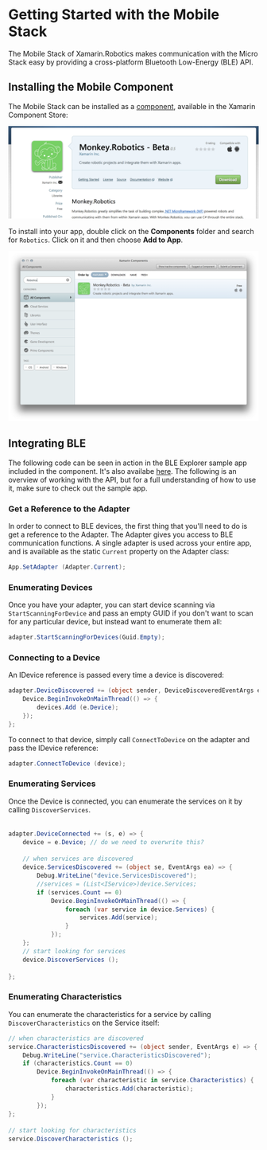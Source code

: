 # Getting Started with the Mobile Stack

The Mobile Stack of Xamarin.Robotics makes communication with the Micro Stack easy by providing a cross-platform Bluetooth Low-Energy (BLE) API.


## Installing the Mobile Component

The Mobile Stack can be installed as a [component](https://components.xamarin.com/view/monkey.robotics), available in the Xamarin Component Store:

![Component](Images/Component_in_Store.png)

To install into your app, double click on the **Components** folder and search for `Robotics`. Click on it and then choose **Add to App**.

![Component Install Dialog](Images/Component_Install_Dialog.png)


## Integrating BLE

The following code can be seen in action in the BLE Explorer sample app included in the component. It's also availabe [here](../Sample%20Apps/BLE%20Explorer). The following is an overview of working with the API, but for a full understanding of how to use it, make sure to check out the sample app.

### Get a Reference to the Adapter

In order to connect to BLE devices, the first thing that you'll need to do is get a  reference to the Adapter. The Adapter gives you access to BLE communication functions. A single adapter is used across your entire app, and is available as the static `Current` property on the Adapter class:

```csharp
App.SetAdapter (Adapter.Current);
```

### Enumerating Devices

Once you have your adapter, you can start device scanning via `StartScanningForDevice` and pass an empty GUID if you don't want to scan for any particular device, but instead want to enumerate them all:

```csharp
adapter.StartScanningForDevices(Guid.Empty);

```

### Connecting to a Device

An IDevice reference is passed every time a device is discovered:


```csharp
adapter.DeviceDiscovered += (object sender, DeviceDiscoveredEventArgs e) => {
	Device.BeginInvokeOnMainThread(() => {
		devices.Add (e.Device);
	});
};
```

To connect to that device, simply call `ConnectToDevice` on the adapter and pass the IDevice reference:

```csharp
adapter.ConnectToDevice (device); 
```

### Enumerating Services

Once the Device is connected, you can enumerate the services on it by calling `DiscoverServices`.

```csharp

adapter.DeviceConnected += (s, e) => {
	device = e.Device; // do we need to overwrite this?

	// when services are discovered
	device.ServicesDiscovered += (object se, EventArgs ea) => {
		Debug.WriteLine("device.ServicesDiscovered");
		//services = (List<IService>)device.Services;
		if (services.Count == 0)
			Device.BeginInvokeOnMainThread(() => {
				foreach (var service in device.Services) {
					services.Add(service);
				}
			});
	};
	// start looking for services
	device.DiscoverServices ();

};
```

### Enumerating Characteristics

You can enumerate the characteristics for a service by calling `DiscoverCharacteristics` on the Service itself:

```csharp
// when characteristics are discovered
service.CharacteristicsDiscovered += (object sender, EventArgs e) => {
	Debug.WriteLine("service.CharacteristicsDiscovered");
	if (characteristics.Count == 0)
		Device.BeginInvokeOnMainThread(() => {
			foreach (var characteristic in service.Characteristics) {
				characteristics.Add(characteristic);
			}
		});
};

// start looking for characteristics
service.DiscoverCharacteristics ();

```
